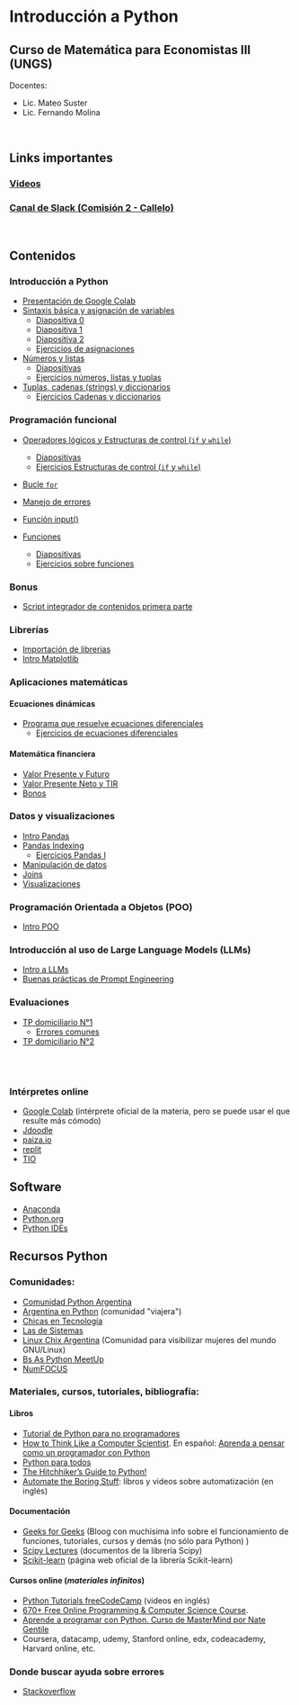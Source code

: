 # Introducción a Python
## Curso de Matemática para Economistas III (UNGS)

Docentes: 
- Lic. Mateo Suster 
- Lic. Fernando Molina

<br>


## Links importantes
### [Videos](https://youtube.com/playlist?list=PL2h-fkhd9MI0xKsPaNTeprgQKiPD4nwFC&si=XcHNmTRdmkLwqGyR)

### [Canal de Slack (Comisión 2 - Callelo)](https://join.slack.com/t/slack-eza2275/shared_invite/zt-2p8kn8net-xIygL6QwZVLE_QwuJmI_Mg)

<!-- ### [Canal de Slack (Comisión 1 - Pereira)](https://join.slack.com/t/mate3com12024-2y67737/shared_invite/zt-2fd53a4k2-vgzzdoKGnES3RvY5P8cwYA) -->
<!--
### [Videos](https://youtube.com/playlist?list=PL2h-fkhd9MI0xKsPaNTeprgQKiPD4nwFC&si=XcHNmTRdmkLwqGyR)



 -->


<br>

## Contenidos
### Introducción a Python
  * [Presentación de Google Colab](https://colab.research.google.com/github/mateosuster/pythonungs/blob/master/codigos/introduccion_a_python/0_Intro_Colab_y_Markdown.ipynb)
  * [Sintaxis básica y asignación de variables](https://colab.research.google.com/github/mateosuster/pythonungs/blob/master/codigos/introduccion_a_python/1.0_Sintaxis_b%C3%A1sica_y_asignaci%C3%B3n_de_variables.ipynb)
    * [Diapositiva 0](https://github.com/mateosuster/pythonungs/blob/master/documents/python_clase_1.pdf)
	* [Diapositiva 1](https://github.com/mateosuster/pythonungs/blob/master/documents/python_clase_1_1.pdf)
	* [Diapositiva 2](https://github.com/mateosuster/pythonungs/blob/master/documents/python_clase_1_2.pdf)
	* [Ejercicios de asignaciones](https://colab.research.google.com/github/mateosuster/pythonungs/blob/master/codigos/introduccion_a_python/1.1_Ejercicios_sobre_asignaci%C3%B3n_de_variables.ipynb)
  * [Números y listas](https://colab.research.google.com/drive/15RFG4oE_3lv_ArXkZvudDEDxgLJqrqrs?usp=sharing)
	* [Diapositivas](https://github.com/mateosuster/pythonungs/blob/master/documents/build/mpe3_py_numeros_y_listas.pdf)
	* [Ejercicios números, listas y tuplas](https://colab.research.google.com/github/mateosuster/pythonungs/blob/master/codigos/introduccion_a_python/2.1_Ejercicios_operadores%2C_n%C3%BAmeros%2C_listas_y_tuplas.ipynb)
  * [Tuplas, cadenas (strings) y diccionarios](https://colab.research.google.com/github/mateosuster/pythonungs/blob/master/codigos/introduccion_a_python/3.0_Tuplas_Cadenas_y_diccionarios.ipynb)
    * [Ejercicios Cadenas y diccionarios](https://colab.research.google.com/github/mateosuster/pythonungs/blob/master/codigos/introduccion_a_python/3.1_Ejercicios_Cadenas%2C_Tuplas_y_Diccionarios.ipynb) 

### Programación funcional
  * [Operadores lógicos y Estructuras de control (`if` y `while`)](https://colab.research.google.com/github/mateosuster/pythonungs/blob/master/codigos/programacion_funcional/1.0_Estructuras_de_control_I.ipynb)
	* [Diapositivas](https://github.com/mateosuster/pythonungs/blob/master/documents/build/mpe3_py_if_while.pdf)
    * [Ejercicios Estructuras de control (`if` y `while`)](https://colab.research.google.com/github/mateosuster/pythonungs/blob/master/codigos/programacion_funcional/1.1_Ejercicios_if_y_while.ipynb)
  * [Bucle `for`](https://colab.research.google.com/drive/1isk6NI5RwM-_1JXQNaA4P172I0N9As32?usp=sharing) 
  * [Manejo de errores](https://colab.research.google.com/github/mateosuster/pythonungs/blob/master/codigos/introduccion_a_python/Practica_manejo_de_errores.ipynb)
  * [Función input()](https://colab.research.google.com/github/mateosuster/pythonungs/blob/master/codigos/programacion_funcional/Funci%C3%B3n_input().ipynb)

  * [Funciones](https://colab.research.google.com/github/mateosuster/pythonungs/blob/master/codigos/programacion_funcional/3.0_MPE_III_Funciones.ipynb)
    * [Diapositivas](https://github.com/mateosuster/pythonungs/blob/master/documents/build/mpe3_py_funciones.pdf)
	* [Ejercicios sobre funciones](https://colab.research.google.com/github/mateosuster/pythonungs/blob/master/codigos/programacion_funcional/3.1_Ejercicios_Funciones.ipynb)



### Bonus
  * [Script integrador de contenidos primera parte](https://colab.research.google.com/github/mateosuster/pythonungs/blob/master/codigos/introduccion_a_python/4.0_Pr%C3%A1ctica_1_1_tipos_datos.ipynb)

### Librerías
  * [Importación de librerías](https://colab.research.google.com/github/mateosuster/pythonungs/blob/master/Python%20-%20Importaci%C3%B3n%20de%20librer%C3%ADas.ipynb)
  * [Intro Matplotlib](https://colab.research.google.com/github/mateosuster/pythonungs/blob/master/MPE_III_intro_matplotlib.ipynb)

### Aplicaciones matemáticas

#### Ecuaciones dinámicas
  * [Programa que resuelve ecuaciones diferenciales](https://colab.research.google.com/drive/19pO-BXE5CgdNWw6VUvfoGE_V1sRvz1R8?usp=sharing)  
    * [Ejercicios de ecuaciones diferenciales](https://colab.research.google.com/drive/1V6BNFKgypzMgdhHTc-2cBumNmiDENpLO?usp=sharing)

#### Matemática financiera
  * [Valor Presente y Futuro](https://colab.research.google.com/github/mateosuster/pythonungs/blob/master/codigos/mate_financiera/0_Valor_Presente_y_Futuro.ipynb)
  * [Valor Presente Neto y TIR](https://colab.research.google.com/drive/1LvXrD6JUFi4e6v1hfErbNFTAJwKwC_Xa?usp=sharing)
  * [Bonos](https://colab.research.google.com/github/mateosuster/pythonungs/blob/master/codigos/mate_financiera/2_Bonos.ipynb)



### Datos y visualizaciones
  * [Intro Pandas](https://colab.research.google.com/github/mateosuster/pythonungs/blob/master/codigos/pandas/Practica_2_1_Intro_Pandas.ipynb)
  * [Pandas Indexing](https://colab.research.google.com/github/mateosuster/pythonungs/blob/master/codigos/pandas/Practica_2_2_Pandas_Indexing.ipynb)
    * [Ejercicios Pandas I](https://colab.research.google.com/github/mateosuster/pythonungs/blob/master/codigos/manipulacion_de_datos/3_Ejercicios_pandas.ipynb)
  * [Manipulación de datos](https://colab.research.google.com/github/mateosuster/pythonungs/blob/master/codigos/manipulacion_de_datos/4_Manipulaci%C3%B3n_de_DataFrames.ipynb)
  * [Joins](https://colab.research.google.com/github/mateosuster/pythonungs/blob/master/codigos/pandas/10%20-%20Merging%20DataFrames.ipynb)
  * [Visualizaciones](https://colab.research.google.com/github/mateosuster/pythonungs/blob/master/codigos/pandas/Pr%C3%A1ctica_Visualizacion_de_datos.ipynb)

### Programación Orientada a Objetos (POO)
  * [Intro POO]()

### Introducción al uso de Large Language Models (LLMs)
  * [Intro a LLMs]()
  * [Buenas prácticas de Prompt Engineering]()

### Evaluaciones
* [TP domiciliario N°1](https://colab.research.google.com/github/mateosuster/pythonungs/blob/master/codigos/TPs/MPE_III_TP_domiciliario_N%C2%B01.ipynb)
  * [Errores comunes](https://colab.research.google.com/github/mateosuster/pythonungs/blob/master/codigos/TPs/MPE_III_TP_domiciliario_N%C2%B01_Errores_comunes.ipynb)
* [TP domiciliario N°2](https://drive.google.com/file/d/1lVrkr4EGp5OPMNKalbUr4TkSlhMyOlml/view?usp=sharing)

<!--   
* [TP domiciliario N°2](https://colab.research.google.com/github/mateosuster/pythonungs/blob/master/codigos/TPs/TP02_hipoteca_de_mariano.ipynb) -->

<!--  
* [TP domiciliario N°3](https://drive.google.com/file/d/1kJCT01RhOPNwOtrq60lJofdRCpHNIBNy/view?usp=sharing)
* [TP domiciliario N°4](https://drive.google.com/file/d/1t6-oIcpvvH0MKXDufhR-YiI8wWzxOMYd/view?usp=sharing)
	* [Resolución propuesta TP N°4](https://colab.research.google.com/github/mateosuster/pythonungs/blob/master/codigos/TPs/MPE3_022023_TP4_resolucion.ipynb)
* [TP domiciliario N°5](https://drive.google.com/file/d/1KDOR3LGRHJdBuDZFy51eaYC4DmwyjYpL/view?usp=sharing) -->
  
<!--
* [Primer parcial](https://drive.google.com/file/d/1TDdQqu-nB643Muml_bU7bwewhApcdzRX/view?usp=sharing)

 -->



<!-- 



### Datos y visualizaciones
  * [Intro Pandas](https://colab.research.google.com/github/mateosuster/pythonungs/blob/master/codigos/manipulacion_de_datos/1_Intro_Pandas.ipynb)
  * [Pandas Indexing](https://colab.research.google.com/github/mateosuster/pythonungs/blob/master/codigos/manipulacion_de_datos/2_Pandas_Indexing.ipynb)
    * [Ejercicios Pandas I](https://colab.research.google.com/github/mateosuster/pythonungs/blob/master/codigos/manipulacion_de_datos/3_Ejercicios_pandas.ipynb)
  





### Evaluaciones
* [TP domiciliario N°1](https://colab.research.google.com/github/mateosuster/pythonungs/blob/master/codigos/TPs/MPE_III_TP_domiciliario_N%C2%B01.ipynb)
	* [Errores comunes](https://colab.research.google.com/github/mateosuster/pythonungs/blob/master/pythonungs/codigos/TPs/tp1_errores_comunes.ipynb)
* [TP domiciliario N°2](https://colab.research.google.com/github/mateosuster/pythonungs/blob/master/TP02_hipoteca_de_mariano.ipynb)
* [Segundo parcial](https://github.com/mateosuster/pythonungs/raw/master/documents/MPE_III___Python___Segundo_parcial___22_02.pdf)
* [Primer recuperatorio](https://github.com/mateosuster/pythonungs/raw/master/documents/MPE_III___Recuperatorio_1__Python____22_02.pdf)
* [Propuesta resolucion Segundo Parcial](https://colab.research.google.com/github/mateosuster/pythonungs/blob/master/codigos/propuesta_resolucion_parcial2.ipynb)

   

#### Matemática financiera


* [TP domiciliario N°2](https://colab.research.google.com/drive/1wLxUtrRV-16NoQciT3ExtiL4w1xZOXCx#scrollTo=Q2-XUspAj8Tn)
* [TP domiciliario N°3](https://drive.google.com/file/d/10bwo5EnIHsCIasQ-kK6gSjmuW7yp5MA0/view?usp=sharing)
* [TP domiciliario N°4](https://drive.google.com/file/d/1n9DLvxf7bJ8fSTDMrI5ki26bxc5YY40j/view?usp=sharing)

 -->
 
 
<br>
<br>

### Intérpretes online
- [Google Colab](https://colab.research.google.com/notebooks/welcome.ipynb) (intérprete oficial de la materia, pero se puede usar el que resulte más cómodo)
- [Jdoodle](https://www.jdoodle.com/python-programming-online)
- [paiza.io](https://paiza.io/en/projects/new?language=python)
- [replit](https://repl.it/languages/Python2)
- [TIO](https://tio.run/#python2)


## Software

- [Anaconda](https://www.anaconda.com/)
- [Python.org](https://www.python.org/downloads/)
- [Python IDEs](https://wiki.python.org/moin/IntegratedDevelopmentEnvironments)


## Recursos Python
### Comunidades:
- [Comunidad Python Argentina](http://www.python.org.ar/)
- [Argentina en Python](https://argentinaenpython.com/) (comunidad "viajera")
- [Chicas en Tecnología](https://www.chicasentecnologia.org/)
- [Las de Sistemas](https://twitter.com/lasdesistemas)
- [Linux Chix Argentina](https://twitter.com/linuxchixar) (Comunidad para visibilizar mujeres del mundo GNU/Linux)
- [Bs As Python MeetUp](https://www.meetup.com/Buenos-Aires-Python-Meetup/)
- [NumFOCUS](https://numfocus.org/sponsored-projects)



### Materiales, cursos, tutoriales, bibliografía:
#### Libros
- [Tutorial de Python para no programadores](http://jjc.freeshell.org/easytut/easytut_es/easytut.html)
- [How to Think Like a Computer Scientist](http://openbookproject.net/thinkcs/python/english2e/). En español: [Aprenda a pensar como un programador con Python](https://argentinaenpython.com/quiero-aprender-python/aprenda-a-pensar-como-un-programador-con-python.pdf)
- [Python para todos](https://launchpadlibrarian.net/18980633/Python%20para%20todos.pdf)
- [The Hitchhiker’s Guide to Python!](https://docs.python-guide.org/)
- [Automate the Boring Stuff](https://automatetheboringstuff.com): libros y videos sobre automatización (en inglés)

#### Documentación
- [Geeks for Geeks](https://geeksforgeeks.org/) (Bloog con muchísima info sobre el funcionamiento de funciones, tutoriales, cursos y demás (no sólo para Python) )
- [Scipy Lectures](https://scipy-lectures.org/index.html) (documentos de la librería Scipy)
- [Scikit-learn](https://scikit-learn.org/) (página web oficial de la librería Scikit-learn)

#### Cursos online (*materiales infinitos*)
- [Python Tutorials freeCodeCamp](https://www.youtube.com/playlist?list=PLWKjhJtqVAbnqBxcdjVGgT3uVR10bzTEB) (videos en inglés)
- [670+ Free Online Programming & Computer Science Course](https://www.freecodecamp.org/news/free-programming-courses-august-2019/).
- [Aprende a programar con Python. Curso de MasterMind por Nate Gentile](https://www.mastermind.ac/courses/iniciacion-python)
- Coursera, datacamp, udemy, Stanford online, edx, codeacademy, Harvard online, etc.

### Donde buscar ayuda sobre errores 
- [Stackoverflow](https://stackoverflow.com/)


	

